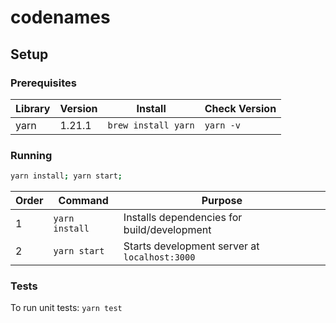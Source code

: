 # codenames

## Setup

### Prerequisites

| Library | Version | Install             | Check Version |
| ------- | ------- | ------------------- | ------------- |
| yarn    | 1.21.1  | `brew install yarn` | `yarn -v`     |

### Running

```bash
yarn install; yarn start;
```

| Order | Command        | Purpose                                       |
| ----- | -------------- | --------------------------------------------- |
| 1     | `yarn install` | Installs dependencies for build/development   |
| 2     | `yarn start`   | Starts development server at `localhost:3000` |

### Tests

To run unit tests: `yarn test`
